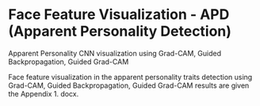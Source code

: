 # Face Feature Visualization - APD (Apparent Personality Detection)
Apparent Personality CNN visualization using Grad-CAM, Guided Backpropagation, Guided Grad-CAM

Face feature visualization in the apparent personality traits detection using Grad-CAM, Guided Backpropagation, Guided Grad-CAM results are given the Appendix 1. docx. 

